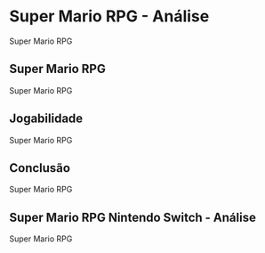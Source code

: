 ---
---

# Super Mario RPG - Análise

Super Mario RPG

## Super Mario RPG

Super Mario RPG

## Jogabilidade

Super Mario RPG

## Conclusão

Super Mario RPG

## Super Mario RPG Nintendo Switch - Análise

Super Mario RPG
